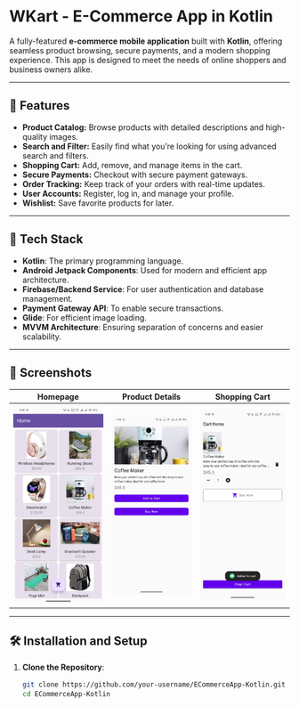 # WKart - E-Commerce App in Kotlin

A fully-featured **e-commerce mobile application** built with **Kotlin**, offering seamless product browsing, secure payments, and a modern shopping experience. This app is designed to meet the needs of online shoppers and business owners alike.

---

## 🌟 Features

- **Product Catalog:** Browse products with detailed descriptions and high-quality images.
- **Search and Filter:** Easily find what you’re looking for using advanced search and filters.
- **Shopping Cart:** Add, remove, and manage items in the cart.
- **Secure Payments:** Checkout with secure payment gateways.
- **Order Tracking:** Keep track of your orders with real-time updates.
- **User Accounts:** Register, log in, and manage your profile.
- **Wishlist:** Save favorite products for later.

---

## 🚀 Tech Stack

- **Kotlin**: The primary programming language.
- **Android Jetpack Components**: Used for modern and efficient app architecture.
- **Firebase/Backend Service**: For user authentication and database management.
- **Payment Gateway API**: To enable secure transactions.
- **Glide**: For efficient image loading.
- **MVVM Architecture**: Ensuring separation of concerns and easier scalability.

---

## 📱 Screenshots

| **Homepage** | **Product Details** | **Shopping Cart** |
|--------------|----------------------|-------------------|
| ![Homepage](screenshots/HomePage.jpg) | ![Product Details](screenshots/ProductDetialPage.jpg) | ![Cart](screenshots/CartPage.jpg) |

---

## 🛠️ Installation and Setup

1. **Clone the Repository**:
   ```bash
   git clone https://github.com/your-username/ECommerceApp-Kotlin.git
   cd ECommerceApp-Kotlin
